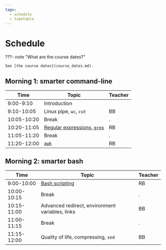 ```yaml
---
tags:
  - schedule
  - timetable
---
```


# Schedule

???- note "What are the course dates?"

    See [the course dates](course_dates.md).

## Morning 1: smarter command-line

Time        | Topic                                                                        |Teacher
------------|------------------------------------------------------------------------------|-------
9:00-9:10   |Introduction                                                                  |
9:10-10:05  |Linux pipe, `wc`, `cut`                                                       |BB
10:05-10:20 |Break                                                                         |.
10:20-11:05 |[Regular expressions, `grep`](sessions/regular_expressions_and_grep/README.md)|RB
11:05-11:20 |Break                                                                         |.
11:20-12:00 |[`awk`](sessions/awk/README.md)                                               |RB

## Morning 2: smarter bash

Time        | Topic                                         |Teacher
------------|-----------------------------------------------|-----------------
9:00-10:00  |[Bash scripting](sessions/scripting/README.md) |RB
10:00-10:15 |Break                                          |.
10:15-11:00 |Advanced redirect, environment variables, links|BB
11:00-11:15 |Break                                          |.
11:15-12:00 |Quality of life, compressing, `sed`            |BB

